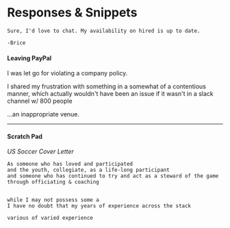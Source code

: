 # Responses & Snippets 

```
Sure, I'd love to chat. My availability on hired is up to date.

-Brice
```

#### Leaving PayPal 

I was let go for violating a company policy.

I shared my frustration with something in a somewhat of a contentious manner, which actually wouldn't have been an issue if it wasn't in a slack channel w/ 800 people

...an inappropriate venue. 


---

#### Scratch Pad

*US Soccer Cover Letter*
```
As someone who has loved and participated 
and the youth, collegiate, as a life-long participant 
and someone who has continued to try and act as a steward of the game through officiating & coaching 


while I may not possess some a 
I have no doubt that my years of experience across the stack 

various of varied experience 
```

